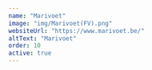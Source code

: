 ```yaml
---
name: "Marivoet"
image: "img/Marivoet(FV).png"
websiteUrl: "https://www.marivoet.be/"
altText: "Marivoet"
order: 10
active: true
---
```

